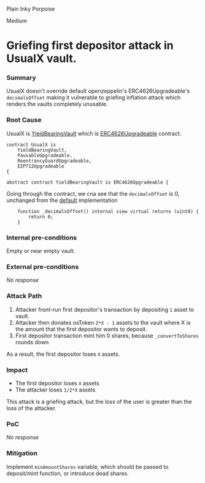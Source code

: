 Plain Inky Porpoise

Medium

# Griefing first depositor attack in UsualX vault.


### Summary
 
UsualX doesn't override default openzeppelin's ERC4626Upgradeable's `decimalsOffset` making it vulnerable to griefing inflation attack which renders the vaults completely unusable.

### Root Cause

UsualX is [YieldBearingVault](https://github.com/sherlock-audit/2024-10-usual-labs-v1/blob/4fb4a64a479e0b9b8f93934220e891c29d54df33/pegasus/packages/solidity/src/vaults/UsualX.sol#L51) which is [ERC4626Upgradeable](https://github.com/sherlock-audit/2024-10-usual-labs-v1/blob/4fb4a64a479e0b9b8f93934220e891c29d54df33/pegasus/packages/solidity/src/vaults/YieldBearingVault.sol#L14) contract. 

```solidity
contract UsualX is
    YieldBearingVault,
    PausableUpgradeable,
    ReentrancyGuardUpgradeable,
    EIP712Upgradeable
{
```

```solidity
abstract contract YieldBearingVault is ERC4626Upgradeable {
```

Going through the contract, we cna see that the `decimalsOffset` is 0, unchanged from the [default](https://github.com/OpenZeppelin/openzeppelin-contracts-upgradeable/blob/723f8cab09cdae1aca9ec9cc1cfa040c2d4b06c1/contracts/token/ERC20/extensions/ERC4626Upgradeable.sol#L308) implementation

```solidity
    function _decimalsOffset() internal view virtual returns (uint8) {
        return 0;
    }
```
### Internal pre-conditions
Empty or near empty vault.

### External pre-conditions
_No response_

### Attack Path

1. Attacker front-run first depositor's transaction by depositing `1` asset to vault.
2. Attacker then donates osToken `2*X - 1` assets to the vault where X is the amount that the first depositor wants to deposit.
3. First depositor transaction mint him 0 shares, because `_convertToShares` rounds down

As a result, the first depositor loses `X` assets.
 
### Impact

* The first depositor loses `X` assets
* The attacker loses `1/2*X` assets
 
This attack is a griefing attack, but the loss of the user is greater than the loss of the attacker.
 

### PoC
_No response_
 
### Mitigation

Implement `minAmountShares` variable, which should be passed to deposit/mint function, or introduce dead shares.
